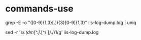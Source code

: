 # commands-use

grep -E -o "([0-9]{1,3}[\.]){3}[0-9]{1,3}" iis-log-dump.log | uniq

sed -r 's/.*(dm[^\.]*\.[^/ ]*).*/\1/g' iis-log-dump.log
